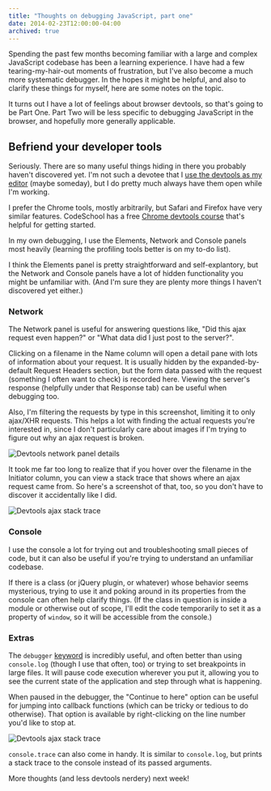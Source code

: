 ```yaml
---
title: "Thoughts on debugging JavaScript, part one"
date: 2014-02-23T12:00:00-04:00
archived: true
---
```


Spending the past few months becoming familiar with a large and complex JavaScript codebase has been a learning experience. I have had a few tearing-my-hair-out moments of frustration, but I've also become a much more systematic debugger. In the hopes it might be helpful, and also to clarify these things for myself, here are some notes on the topic.

It turns out I have a lot of feelings about browser devtools, so that's going to be Part One. Part Two will be less specific to debugging JavaScript in the browser, and hopefully more generally applicable.

## Befriend your developer tools

Seriously. There are so many useful things hiding in there you probably haven't discovered yet. I'm not such a devotee that I [use the devtools as my editor](http://remysharp.com/2013/07/18/my-workflow-v3-full-coding-stack/) (maybe someday), but I do pretty much always have them open while I'm working.

I prefer the Chrome tools, mostly arbitrarily, but Safari and Firefox have very similar features. CodeSchool has a free [Chrome devtools course](http://discover-devtools.codeschool.com/) that's helpful for getting started.

In my own debugging, I use the Elements, Network and Console panels most heavily (learning the profiling tools better is on my to-do list).

I think the Elements panel is pretty straightforward and self-explantory, but the Network and Console panels have a lot of hidden functionality you might be unfamiliar with. (And I'm sure they are plenty more things I haven't discovered yet either.)

### Network

The Network panel is useful for answering questions like, "Did this ajax request even happen?" or "What data did I just post to the server?".

Clicking on a filename in the Name column will open a detail pane with lots of information about your request. It is usually hidden by the expanded-by-default Request Headers section, but the form data passed with the request (something I often want to check) is recorded here. Viewing the server's response (helpfully under that Response tab) can be useful when debugging too.

Also, I'm filtering the requests by type in this screenshot, limiting it to only ajax/XHR requests. This helps a lot with finding the actual requests you're interested in, since I don't particularly care about images if I'm trying to figure out why an ajax request is broken.

![Devtools network panel details](@assets/devtools-post.jpg)

It took me far too long to realize that if you hover over the filename in the Initiator column, you can view a stack trace that shows where an ajax request came from. So here's a screenshot of that, too, so you don't have to discover it accidentally like I did.

![Devtools ajax stack trace](@assets/devtools-ajax-trace.jpg)

### Console

I use the console a lot for trying out and troubleshooting small pieces of code, but it can also be useful if you're trying to understand an unfamiliar codebase.

If there is a class (or jQuery plugin, or whatever) whose behavior seems mysterious, trying to use it and poking around in its properties from the console can often help clarify things. (If the class in question is inside a module or otherwise out of scope, I'll edit the code temporarily to set it as a property of `window`, so it will be accessible from the console.)

### Extras

The `debugger` [keyword](https://developers.google.com/chrome-developer-tools/docs/console#setting_breakpoints_in_javascript) is incredibly useful, and often better than using `console.log` (though I use that often, too) or trying to set breakpoints in large files. It will pause code execution wherever you put it, allowing you to see the current state of the application and step through what is happening.

When paused in the debugger, the "Continue to here" option can be useful for jumping into callback functions (which can be tricky or tedious to do otherwise). That option is available by right-clicking on the line number you'd like to stop at.

![Devtools ajax stack trace](@assets/devtools-continue.jpg)

`console.trace` can also come in handy. It is similar to `console.log`, but prints a stack trace to the console instead of its passed arguments.

More thoughts (and less devtools nerdery) next week!
